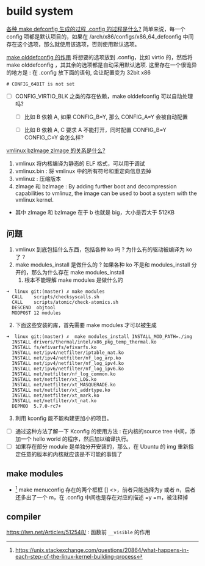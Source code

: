 # build system
[各种 make defconfig 生成的过程 .config 的过程是什么?](https://stackoverflow.com/questions/41885015/what-exactly-does-linux-kernels-make-defconfig-do)
简单来说，每一个config 项都是默认项目的，如果在 /arch/x86/configs/x86_64_defconfig 中间存在这个选项，那么就使用该选项，否则使用默认选项。

[make olddefconfig 的作用](https://lore.kernel.org/patchwork/patch/267098/)
将想要的选项放到 .config，比如 virtio 的，然后将 make olddefconfig ，其其余的选项都是自动采用默认选项.
这里存在一个很诡异的地方是 : 在 .config 放下面的语句, 会让配置变为 32bit x86
```
# CONFIG_64BIT is not set
```

- [ ] CONFIG_VIRTIO_BLK 之类的存在依赖，make olddefconfig 可以自动处理吗?
  - [ ] 比如 B 依赖 A, 如果 CONFIG_B=Y, 那么 CONFIG_A=Y 会被自动配置
  - [ ] 比如 B 依赖 A, C 要求 A 不能打开，同时配置 CONFIG_B=Y CONFIG_C=Y 会怎么样?


[vmlinux bzImage zImage 的关系是什么?](https://unix.stackexchange.com/questions/5518/what-is-the-difference-between-the-following-kernel-makefile-terms-vmlinux-vml)
1. vmlinux 将内核编译为静态的 ELF 格式，可以用于调试
2. vmlinux.bin : 将 vmlinux 中的所有符号和重定向信息去掉
3. vmlinuz : 压缩版本
4. zImage 和 bzImage : By adding further boot and decompression capabilities to vmlinuz, the image can be used to boot a system with the vmlinux kernel. 
  - 其中 zImage 和 bzImage 在于 b 也就是 big，大小是否大于 512KB

## 问题
1. vmlinux 到底包括什么东西，包括各种 ko 吗 ? 为什么有的驱动被编译为 ko 了 ?
2. make modules_install 是做什么的 ? 如果各种 ko 不是和 modules_install 分开的，那么为什么存在 make modules_install 
    1. 根本不能理解 make modules 是做什么的
```
➜  linux git:(master) ✗ make modules
  CALL    scripts/checksyscalls.sh
  CALL    scripts/atomic/check-atomics.sh
  DESCEND  objtool
  MODPOST 12 modules
```
2. 下面这些安装的库，首先需要 make modules 才可以被生成
```
➜  linux git:(master) ✗  make modules_install INSTALL_MOD_PATH=./img 
  INSTALL drivers/thermal/intel/x86_pkg_temp_thermal.ko
  INSTALL fs/efivarfs/efivarfs.ko
  INSTALL net/ipv4/netfilter/iptable_nat.ko
  INSTALL net/ipv4/netfilter/nf_log_arp.ko
  INSTALL net/ipv4/netfilter/nf_log_ipv4.ko
  INSTALL net/ipv6/netfilter/nf_log_ipv6.ko
  INSTALL net/netfilter/nf_log_common.ko
  INSTALL net/netfilter/xt_LOG.ko
  INSTALL net/netfilter/xt_MASQUERADE.ko
  INSTALL net/netfilter/xt_addrtype.ko
  INSTALL net/netfilter/xt_mark.ko
  INSTALL net/netfilter/xt_nat.ko
  DEPMOD  5.7.0-rc7+
```
3. 利用 kconfig  能不能构建更加小的项目。


- [ ] 通过这种方法了解一下 Kconfig 的使用方法 : 在内核的source tree 中间，添加一个 hello world 的程序，然后加以编译执行。
- [ ]  如果存在部分 module 是单独分开安装的，那么，在 Ubuntu 的 img 重新指定任意的版本的内核就应该是不可能的事情了
## make modules

- [^2] make menuconfig 存在的两个框框 [] <>，前者只能选择为y 或者 n，后者还多出了一个 m，在 .config 中间也是存在对应的描述 =y =m，被注释掉


## compiler
https://lwn.net/Articles/512548/ : 函数前 `__visible` 的作用

[^1]: https://www.kernel.org/doc/html/latest/kbuild/kconfig-language.html
[^2]: https://unix.stackexchange.com/questions/20864/what-happens-in-each-step-of-the-linux-kernel-building-process

